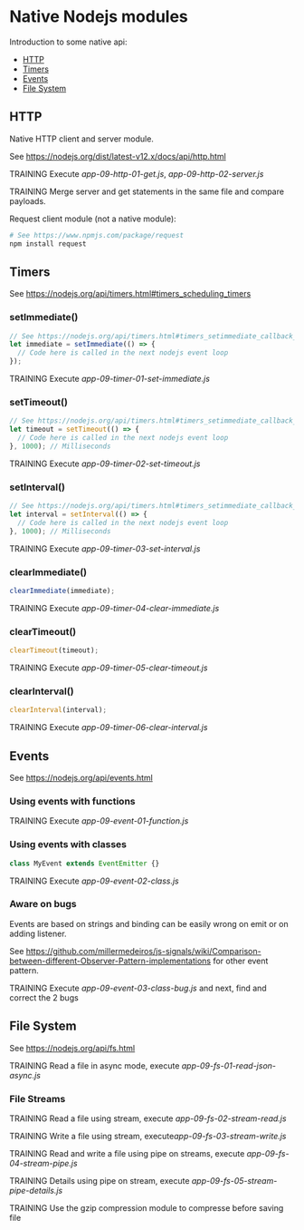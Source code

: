 # Native Nodejs modules

Introduction to some native api:

- [HTTP](#http)
- [Timers](#timers)
- [Events](events)
- [File System](file-system)

## HTTP

Native HTTP client and server module.

See https://nodejs.org/dist/latest-v12.x/docs/api/http.html

TRAINING Execute _app-09-http-01-get.js_, _app-09-http-02-server.js_

TRAINING Merge server and get statements in the same file and compare payloads.

Request client module (not a native module):

```sh
# See https://www.npmjs.com/package/request
npm install request
```

## Timers

See https://nodejs.org/api/timers.html#timers_scheduling_timers

### setImmediate()

```javascript
// See https://nodejs.org/api/timers.html#timers_setimmediate_callback_args
let immediate = setImmediate(() => {
  // Code here is called in the next nodejs event loop
});
```

TRAINING Execute _app-09-timer-01-set-immediate.js_

### setTimeout()

```javascript
// See https://nodejs.org/api/timers.html#timers_setimmediate_callback_args
let timeout = setTimeout(() => {
  // Code here is called in the next nodejs event loop
}, 1000); // Milliseconds
```

TRAINING Execute _app-09-timer-02-set-timeout.js_

### setInterval()

```javascript
// See https://nodejs.org/api/timers.html#timers_setimmediate_callback_args
let interval = setInterval(() => {
  // Code here is called in the next nodejs event loop
}, 1000); // Milliseconds
```

TRAINING Execute _app-09-timer-03-set-interval.js_

### clearImmediate()

```javascript
clearImmediate(immediate);
```

TRAINING Execute _app-09-timer-04-clear-immediate.js_

### clearTimeout()

```javascript
clearTimeout(timeout);
```

TRAINING Execute _app-09-timer-05-clear-timeout.js_

### clearInterval()

```javascript
clearInterval(interval);
```

TRAINING Execute _app-09-timer-06-clear-interval.js_

## Events

See https://nodejs.org/api/events.html

### Using events with functions

TRAINING Execute _app-09-event-01-function.js_

### Using events with classes

```javascript
class MyEvent extends EventEmitter {}
```

TRAINING Execute _app-09-event-02-class.js_

### Aware on bugs

Events are based on strings and binding can be easily wrong on emit or on adding listener.

See https://github.com/millermedeiros/js-signals/wiki/Comparison-between-different-Observer-Pattern-implementations for other event pattern.

TRAINING Execute _app-09-event-03-class-bug.js_ and next, find and correct the 2 bugs

## File System

See https://nodejs.org/api/fs.html

TRAINING Read a file in async mode, execute _app-09-fs-01-read-json-async.js_

### File Streams

TRAINING Read a file using stream, execute _app-09-fs-02-stream-read.js_

TRAINING Write a file using stream, execute*app-09-fs-03-stream-write.js*

TRAINING Read and write a file using pipe on streams, execute _app-09-fs-04-stream-pipe.js_

TRAINING Details using pipe on stream, execute _app-09-fs-05-stream-pipe-details.js_

TRAINING Use the gzip compression module to compresse before saving file
